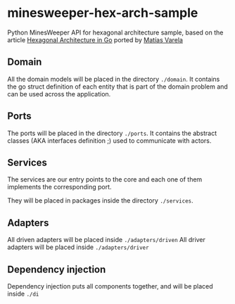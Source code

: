 # minesweeper-hex-arch-sample

Python MinesWeeper API for hexagonal architecture sample, based on the article [Hexagonal Architecture in Go](https://medium.com/@matiasvarela/hexagonal-architecture-in-go-cfd4e436faa3) ported by [Matías Varela](https://github.com/matiasvarela/minesweeper-hex-arch-sample)

## Domain
All the domain models will be placed in the directory `./domain`.
It contains the go struct definition of each entity that is part of the domain problem and can be used across the application.

## Ports
The ports will be placed in the directory `./ports`.
It contains the abstract classes (AKA interfaces definition ;) used to communicate with actors.

## Services
The services are our entry points to the core and each one of them implements the corresponding port.

They will be placed in packages inside the directory `./services`.


## Adapters
All driven adapters will be placed inside `./adapters/driven`
All driver adapters will be placed inside `./adapters/driver`

## Dependency injection
Dependency injection puts all components together, and will be placed inside `./di`